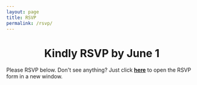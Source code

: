 ```yaml
---
layout: page
title: RSVP
permalink: /rsvp/
---
```

<center><h1>Kindly RSVP by June 1</h1></center>
<p>Please RSVP below. Don't see anything? Just click <b><a href="https://paigeandjordan.rsvpify.com">here</a></b> to open the RSVP form in a new window.</p>

<script type="text/javascript" src="https://app.rsvpify.com/embed/500198167" scrolling="yes"></script><script type="text/javascript" src="https://app.rsvpify.com/js/iframeResizer.min.js"></script><script type="text/javascript">iFrameResize({autoResize: true,checkOrigin: false,heightCalculationMethod: 'max', enablePublicMethods: true}, "#RSVPifyIFrame");</script>